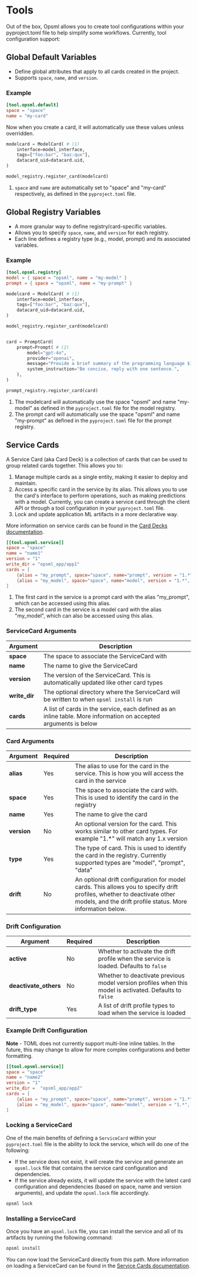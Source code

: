 # Tools

Out of the box, Opsml allows you to create tool configurations within your pyproject.toml file to help simplify some workflows. Currently, tool configuration support:

## **Global Default Variables**

- Define global attributes that apply to all cards created in the project.
- Supports `space`, `name`, and `version`.

### Example

```toml
[tool.opsml.default]
space = "space"
name = "my-card"
```

Now when you create a card, it will automatically use these values unless overridden.

```python
modelcard = ModelCard( # (1)
    interface=model_interface,
    tags=["foo:bar", "baz:qux"],
    datacard_uid=datacard.uid,
)

model_registry.register_card(modelcard)
```

1. `space` and `name` are automatically set to "space" and "my-card" respectively, as defined in the `pyproject.toml` file.

## **Global Registry Variables**

- A more granular way to define registry/card-specific variables.
- Allows you to specify `space`, `name`, and `version` for each registry.
- Each line defines a registry type (e.g., model, prompt) and its associated variables.

### Example

```toml
[tool.opsml.registry]
model = { space = "opsml", name = "my-model" }
prompt = { space = "opsml", name = "my-prompt" }
```

```python
modelcard = ModelCard( # (1)
    interface=model_interface,
    tags=["foo:bar", "baz:qux"],
    datacard_uid=datacard.uid,
)

model_registry.register_card(modelcard)


card = PromptCard(
    prompt=Prompt( # (2)
        model="gpt-4o",
        provider="openai",
        message="Provide a brief summary of the programming language $1.",
        system_instruction="Be concise, reply with one sentence.",
    ),
)

prompt_registry.register_card(card)

```
1. The modelcard will automatically use the space "opsml" and name "my-model" as defined in the `pyproject.toml` file for the model registry.
2. The prompt card will automatically use the space "opsml" and name "my-prompt" as defined in the `pyproject.toml` file for the prompt registry.


## **Service Cards**
A Service Card (aka Card Deck) is a collection of cards that can be used to group related cards together. This allows you to:

1. Manage multiple cards as a single entity, making it easier to deploy and maintain.
2. Access a specific card in the service by its alias. This allows you to use the card's interface to perform operations, such as making predictions with a model.
Currently, you can create a service card through the client API or through a tool configuration in your `pyproject.toml` file.
3. Lock and update application ML artifacts in a more declarative way.

More information on service cards can be found in the [Card Decks documentation](../automation/cardservice.md).


```toml
[[tool.opsml.service]]
space = "space"
name = "name1"
version = "1"
write_dir = "opsml_app/app1"
cards = [
    {alias = "my_prompt", space="space", name="prompt", version = "1.*", type = "prompt"}, # (1)
    {alias = "my_model", space="space", name="model", version = "1.*", type = "model"} # (2)
]
```

1. The first card in the service is a prompt card with the alias "my_prompt", which can be accessed using this alias.
2. The second card in the service is a model card with the alias "my_model", which can also be accessed using this alias.

### ServiceCard Arguments

| Argument     | Description                          |
| ----------- | ------------------------------------ |
| <span class="text-alert">**space**</span>       | The space to associate the ServiceCard with  |
| <span class="text-alert">**name**</span>  | The name to give the ServiceCard |
| <span class="text-alert">**version**</span> | The version of the ServiceCard. This is automatically updated like other card types |
| <span class="text-alert">**write_dir**</span> | The optional directory where the ServiceCard will be written to when `opsml install` is run |
| <span class="text-alert">**cards**</span> | A list of cards in the service, each defined as an inline table. More information on accepted arguments is below |

### Card Arguments
| Argument     | Required | Description    |
| -----------  | -------- | ------------------------------------ |
| <span class="text-alert">**alias**</span> | Yes | The alias to use for the card in the service. This is how you will access the card in the service |
| <span class="text-alert">**space**</span> | Yes | The space to associate the card with. This is used to identify the card in the registry |
| <span class="text-alert">**name**</span> | Yes | The name to give the card |
| <span class="text-alert">**version**</span> | No | An optional version for the card. This works similar to other card types. For example "1.*" will match any 1.x version |
| <span class="text-alert">**type**</span> | Yes | The type of card. This is used to identify the card in the registry. Currently supported types are "model", "prompt", "data"|
| <span class="text-alert">**drift**</span> | No | An optional drift configuration for model cards. This allows you to specify drift profiles, whether to deactivate other models, and the drift profile status. More information below. |

### Drift Configuration
| Argument     | Required | Description |
| ----------- | -------- | ------------------------------------ |
| <span class="text-alert">**active**</span> | No | Whether to activate the drift profile when the service is loaded. Defaults to `false` |
| <span class="text-alert">**deactivate_others**</span> | No | Whether to deactivate previous model version profiles when this model is activated. Defaults to `false` |
| <span class="text-alert">**drift_type**</span> | Yes | A list of drift profile types to load when the service is loaded |


### Example Drift Configuration
**Note** - TOML does not currently support multi-line inline tables. In the future, this may change to allow for more complex configurations and better formatting.

```toml
[[tool.opsml.service]]
space = "space"
name = "name2"
version = "1"
write_dir =  "opsml_app/app2"
cards = [
    {alias = "my_prompt", space="space", name="prompt", version = "1.*", type = "prompt"},
    {alias = "my_model", space="space", name="model", version = "1.*", type = "model", drift = { active = true, deactivate_others = false, drift_type = ["custom", "psi"] }}
]
```

### Locking a ServiceCard
One of the main benefits of defining a `ServiceCard` within your `pyproject.toml` file is the ability to lock the service, which will do one of the following:

- If the service does not exist, it will create the service and generate an `opsml.lock` file that contains the service card configuration and dependencies.
- If the service already exists, it will update the service with the latest card configuration and dependencies (based on space, name and version arguments), and update the `opsml.lock` file accordingly.

```bash
opsml lock
```

### Installing a ServiceCard
Once you have an `opsml.lock` file, you can install the service and all of its artifacts by running the following command:

```bash
opsml install
```

You can now load the ServiceCard directly from this path. More information on loading a ServiceCard can be found in the [Service Cards documentation](../automation/service.md#load-from-path).
